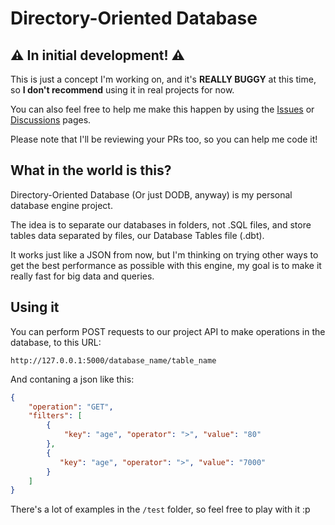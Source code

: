 # Directory-Oriented Database

## ⚠️ In initial development! ⚠️

This is just a concept I'm working on, and it's **REALLY BUGGY** at this time, so **I don't recommend** using it in real projects for now.

You can also feel free to help me make this happen by using the [Issues](https://github.com/kaiopiola/DODB/issues) or [Discussions](https://github.com/kaiopiola/DODB/discussions) pages.

Please note that I'll be reviewing your PRs too, so you can help me code it!

## What in the world is this?
Directory-Oriented Database (Or just DODB, anyway) is my personal database engine project.

The idea is to separate our databases in folders, not .SQL files, and store tables data separated by files, our Database Tables file (.dbt).

It works just like a JSON from now, but I'm thinking on trying other ways to get the best performance as possible with this engine, my goal is to make it really fast for big data and queries.

## Using it

You can perform POST requests to our project API to make operations in the database, to this URL:

`http://127.0.0.1:5000/database_name/table_name`

And contaning a json like this:
```json
{
    "operation": "GET",
    "filters": [
        {
            "key": "age", "operator": ">", "value": "80"
        },
        {
           "key": "age", "operator": ">", "value": "7000"
        }
    ]
}
```

There's a lot of examples in the `/test` folder, so feel free to play with it :p